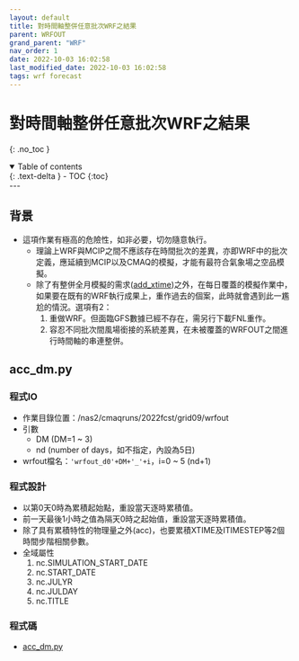 ```yaml
---
layout: default
title: 對時間軸整併任意批次WRF之結果
parent: WRFOUT
grand_parent: "WRF"
nav_order: 1
date: 2022-10-03 16:02:58
last_modified_date: 2022-10-03 16:02:58
tags: wrf forecast 
---
```


# 對時間軸整併任意批次WRF之結果

{: .no_toc }

<details open markdown="block">
  <summary>
    Table of contents
  </summary>
  {: .text-delta }
- TOC
{:toc}
</details>
---

## 背景
- 這項作業有極高的危險性，如非必要，切勿隨意執行。
  - 理論上WRF與MCIP之間不應該存在時間批次的差異，亦即WRF中的批次定義，應延續到MCIP以及CMAQ的模擬，才能有最符合氣象場之空品模擬。
  - 除了有整併全月模擬的需求([add_xtime][add_xtime])之外，在每日覆蓋的模擬作業中，如果要在既有的WRF執行成果上，重作過去的個案，此時就會遇到此一尷尬的情況。選項有2：
    1. 重做WRF。但面臨GFS數據已經不存在，需另行下載FNL重作。
    1. 容忍不同批次間風場銜接的系統差異，在未被覆蓋的WRFOUT之間進行時間軸的串連整併。

## acc_dm.py

### 程式IO

- 作業目錄位置：/nas2/cmaqruns/2022fcst/grid09/wrfout
- 引數
  - DM (DM=1 ~ 3)
  - nd (number of days，如不指定，內設為5日)
- wrfout檔名：`'wrfout_d0'+DM+'_'+i`，i=0 ~ 5 (nd+1)

### 程式設計

- 以第0天0時為累積起始點，重設當天逐時累積值。
- 前一天最後1小時之值為隔天0時之起始值，重設當天逐時累積值。
- 除了具有累積特性的物理量之外(acc)，也要累積XTIME及ITIMESTEP等2個時間步階相關參數。
- 全域屬性
  1. nc.SIMULATION_START_DATE
  1. nc.START_DATE
  1. nc.JULYR
  1. nc.JULDAY
  1. nc.TITLE

### 程式碼

- [acc_dm.py](https://github.com/sinotec2/Focus-on-Air-Quality/blob/main/wind_models/WRFOUT/acc_dm.py)


[add_xtime]: <https://sinotec2.github.io/Focus-on-Air-Quality/GridModels/MCIP/5.add_xtime/> "Focus on Air Quality at GitHub -> CMAQ Model System->Met. Chem. Interface Proc.整併8個批次wrfout成為全月檔案"